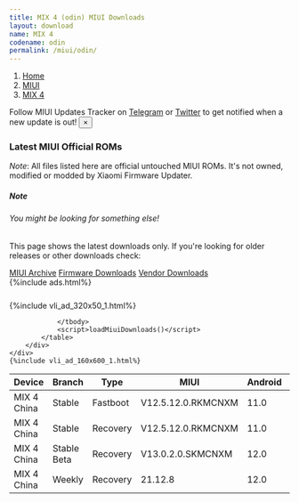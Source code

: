 ```yaml
---
title: MIX 4 (odin) MIUI Downloads
layout: download
name: MIX 4
codename: odin
permalink: /miui/odin/
---
```

<nav aria-label="breadcrumb">
    <ol class="breadcrumb">
        <li class="breadcrumb-item"><a href="/">Home</a></li>
        <li class="breadcrumb-item"><a href="/miui/">MIUI</a></li>
        <li class="breadcrumb-item active" aria-current="page"><a href="/miui/odin/">MIX 4</a></li>
    </ol>
</nav>
<div class="alert alert-primary alert-dismissible fade show" role="alert">
    Follow MIUI Updates Tracker on <a href="https://t.me/MIUIUpdatesTracker" class="alert-link">Telegram</a>
     or <a href="https://twitter.com/MiFwUpdater" class="alert-link">Twitter</a> to get notified when a new update is out!
    <button type="button" class="close" data-dismiss="alert" aria-label="Close">
        <span aria-hidden="true">&times;</span>
    </button>
</div>

### Latest MIUI Official ROMs
*Note*: All files listed here are official untouched MIUI ROMs. It's not owned, modified or modded by Xiaomi Firmware Updater.
<div class="card">
  <div class="card-body">
    <h5 class="card-title">Note</h5>
    <h6 class="card-subtitle mb-2 text-muted">You might be looking for something else!</h6>
    <p class="card-text">This page shows the latest downloads only.
     If you're looking for older releases or other downloads check:</p>
    <a href="/archive/miui/odin/" class="card-link">MIUI Archive</a>
    <a href="/firmware/odin/" class="card-link">Firmware Downloads</a>
    <a href="/vendor/odin/" class="card-link">Vendor Downloads</a>
  </div>
</div>
{%include ads.html%}
<div class="row justify-content-center">
    <div class="col-10">
        <div class="table-responsive-md" style="margin-top: 25px;">
            {%include vli_ad_320x50_1.html%}
            <table id="miui" class="display dt-responsive nowrap compact table table-striped table-hover table-sm">
                <thead class="thead-dark">
                    <tr>
                        <th data-ref="device">Device</th>
                        <th data-ref="branch">Branch</th>
                        <th data-ref="type">Type</th>
                        <th data-ref="miui">MIUI</th>
                        <th data-ref="android">Android</th>
                        <th data-ref="size">Size</th>
                        <th data-ref="size">Date</th>
                        <th data-ref="link">Link</th>
                    </tr>
                </thead>
                <tbody>
                <tr><td>MIX 4 China</td><td>Stable</td><td>Fastboot</td><td>V12.5.12.0.RKMCNXM</td><td>11.0</td><td>6.5 GB</td><td>2021-10-21</td><td><a href="/miui/odin/stable/V12.5.12.0.RKMCNXM/">Download</a></td></tr>
<tr><td>MIX 4 China</td><td>Stable</td><td>Recovery</td><td>V12.5.12.0.RKMCNXM</td><td>11.0</td><td>4.6 GB</td><td>2021-10-27</td><td><a href="/miui/odin/stable/V12.5.12.0.RKMCNXM/">Download</a></td></tr>
<tr><td>MIX 4 China</td><td>Stable Beta</td><td>Recovery</td><td>V13.0.2.0.SKMCNXM</td><td>12.0</td><td>5.3 GB</td><td>2022-01-05</td><td><a href="/miui/odin/stable beta/V13.0.2.0.SKMCNXM/">Download</a></td></tr>
<tr><td>MIX 4 China</td><td>Weekly</td><td>Recovery</td><td>21.12.8</td><td>12.0</td><td>5.1 GB</td><td>2021-12-09</td><td><a href="/miui/odin/weekly/21.12.8/">Download</a></td></tr>

                </tbody>
                <script>loadMiuiDownloads()</script>
            </table>
        </div>
    </div>
    {%include vli_ad_160x600_1.html%}
</div>
